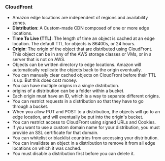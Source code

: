 ### CloudFront

* Amazon edge locations are independent of regions and availability zones.
* **Distribution**: A Custom-made CDN composed of one or more edge locations.
* **Time To Live (TTL)**: The length of time an object is cached at an edge
    location. The default TTL for objects is 86400s, or 24 hours.
* **Origin**: The origin of the object that are distributed using CloudFront.
    This object can be in any of the AWS storage classes or VMs, or in a
    server that is not on AWS.
* Objects can be written directory to edge locations. Amazon will automatically
    replicate the objects back to the origin eventually.
* You can manually clear cached objects on CloudFront before their TTL is up.
    But this does cost money.
* You can have multiple origins in a single distribution.
* origins of a distribution can be a folder within a bucket.
* Each origin must have an ID, which is a way to separate different origins.
* You can restrict requests in a distribution so that they have to go through
    a bucket.
* When you allow PUT and POST to a distribution, the objects will go to an
    edge location, and will eventually be put into the origin's bucket.
* You can restrict access to CloudFront using signed URLs and Cookies.
* If you want to use a custom domain name for your distribution, you
    must provide an SSL certificate for that domain.
* You can whitelist or blacklist countries from accessing your distribution.
* You can invalidate an object in a distribution to remove it from all edge
    locations on which it was cached.
* You must disable a distribution first before you can delete it.
